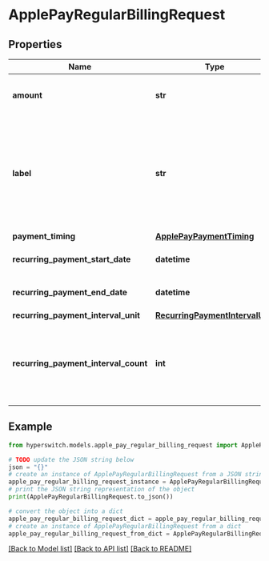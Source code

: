 # ApplePayRegularBillingRequest


## Properties

Name | Type | Description | Notes
------------ | ------------- | ------------- | -------------
**amount** | **str** | The amount of the recurring payment | 
**label** | **str** | The label that Apple Pay displays to the user in the payment sheet with the recurring details | 
**payment_timing** | [**ApplePayPaymentTiming**](ApplePayPaymentTiming.md) |  | 
**recurring_payment_start_date** | **datetime** | The date of the first payment | [optional] 
**recurring_payment_end_date** | **datetime** | The date of the final payment | [optional] 
**recurring_payment_interval_unit** | [**RecurringPaymentIntervalUnit**](RecurringPaymentIntervalUnit.md) |  | [optional] 
**recurring_payment_interval_count** | **int** | The number of interval units that make up the total payment interval | [optional] 

## Example

```python
from hyperswitch.models.apple_pay_regular_billing_request import ApplePayRegularBillingRequest

# TODO update the JSON string below
json = "{}"
# create an instance of ApplePayRegularBillingRequest from a JSON string
apple_pay_regular_billing_request_instance = ApplePayRegularBillingRequest.from_json(json)
# print the JSON string representation of the object
print(ApplePayRegularBillingRequest.to_json())

# convert the object into a dict
apple_pay_regular_billing_request_dict = apple_pay_regular_billing_request_instance.to_dict()
# create an instance of ApplePayRegularBillingRequest from a dict
apple_pay_regular_billing_request_from_dict = ApplePayRegularBillingRequest.from_dict(apple_pay_regular_billing_request_dict)
```
[[Back to Model list]](../README.md#documentation-for-models) [[Back to API list]](../README.md#documentation-for-api-endpoints) [[Back to README]](../README.md)


